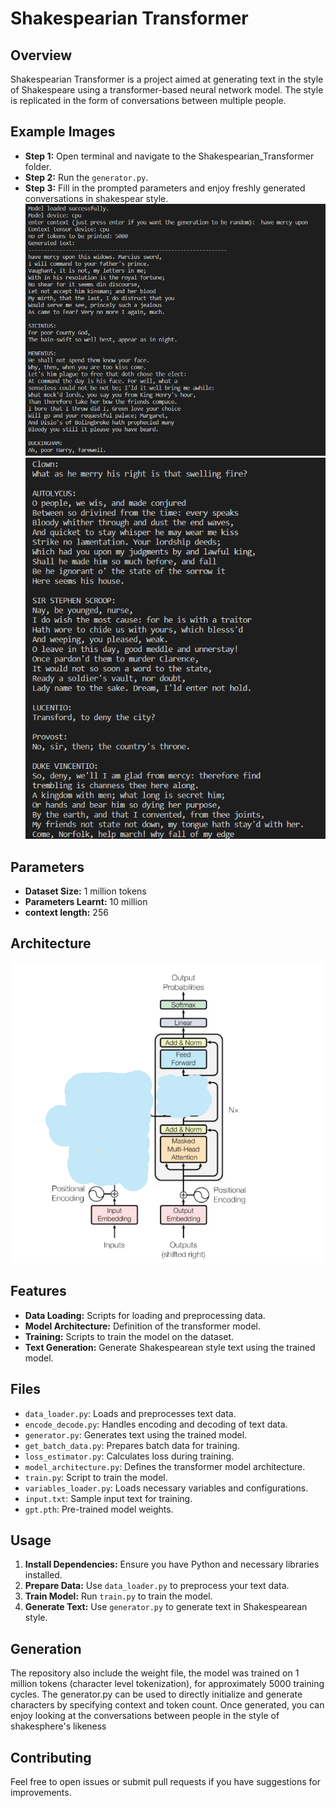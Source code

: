 # Shakespearian Transformer

## Overview

Shakespearian Transformer is a project aimed at generating text in the style of Shakespeare using a transformer-based neural network model.
The style is replicated in the form of conversations between multiple people.

## Example Images
- **Step 1:** Open terminal and navigate to the Shakespearian_Transformer folder.
- **Step 2:** Run the `generator.py`.
- **Step 3:** Fill in the prompted parameters and enjoy freshly generated conversations in shakespear style.
![Shakespeare Image](images/pic-2.png) ![Shakespeare Image](images/pic-1.png)

## Parameters
- **Dataset Size:** 1 million tokens
- **Parameters Learnt:** 10 million
- **context length:** 256

## Architecture
![Architecture Image](images/pic-3.png) 
## Features

- **Data Loading:** Scripts for loading and preprocessing data.
- **Model Architecture:** Definition of the transformer model.
- **Training:** Scripts to train the model on the dataset.
- **Text Generation:** Generate Shakespearean style text using the trained model.

## Files

- `data_loader.py`: Loads and preprocesses text data.
- `encode_decode.py`: Handles encoding and decoding of text data.
- `generator.py`: Generates text using the trained model.
- `get_batch_data.py`: Prepares batch data for training.
- `loss_estimator.py`: Calculates loss during training.
- `model_architecture.py`: Defines the transformer model architecture.
- `train.py`: Script to train the model.
- `variables_loader.py`: Loads necessary variables and configurations.
- `input.txt`: Sample input text for training.
- `gpt.pth`: Pre-trained model weights.

## Usage

1. **Install Dependencies:** Ensure you have Python and necessary libraries installed.
2. **Prepare Data:** Use `data_loader.py` to preprocess your text data.
3. **Train Model:** Run `train.py` to train the model.
4. **Generate Text:** Use `generator.py` to generate text in Shakespearean style.

## Generation

The repository also include the weight file, the model was trained on 1 million tokens (character level tokenization), for approximately 5000 training cycles.
The generator.py can be used to directly initialize and generate characters by specifying context and token count.
Once generated, you can enjoy looking at the conversations between people in the style of shakesphere's likeness

## Contributing

Feel free to open issues or submit pull requests if you have suggestions for improvements.


